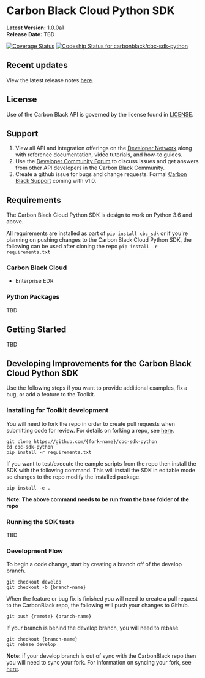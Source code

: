 # Carbon Black Cloud Python SDK

**Latest Version:** 1.0.0a1
<br>
**Release Date:** TBD

[![Coverage Status](https://coveralls.io/repos/github/carbonblack/cbc-sdk-python/badge.svg?t=cwMaub)](https://coveralls.io/github/carbonblack/cbc-sdk-python)
[![Codeship Status for carbonblack/cbc-sdk-python](https://app.codeship.com/projects/9e55a370-a772-0138-aae4-129773225755/status?branch=master)](https://app.codeship.com/projects/402767)


## Recent updates

View the latest release notes [here](https://github.com/carbonblack/cbc-sdk-python/releases).


## License

Use of the Carbon Black API is governed by the license found in [LICENSE](LICENSE).

## Support

1. View all API and integration offerings on the [Developer Network](https://developer.carbonblack.com) along with reference documentation, video tutorials, and how-to guides.
2. Use the [Developer Community Forum](https://community.carbonblack.com/) to discuss issues and get answers from other API developers in the Carbon Black Community.
3. Create a github issue for bugs and change requests. Formal [Carbon Black Support](http://carbonblack.com/resources/support/) coming with v1.0.

## Requirements

The Carbon Black Cloud Python SDK is design to work on Python 3.6 and above.

All requirements are installed as part of `pip install cbc_sdk` or if you're planning on pushing changes to the Carbon Black Cloud Python SDK, the following can be used after cloning the repo `pip install -r requirements.txt`

### Carbon Black Cloud
* Enterprise EDR


### Python Packages
TBD


## Getting Started

TBD


## Developing Improvements for the Carbon Black Cloud Python SDK

Use the following steps if you want to provide additional examples, fix a bug, or add a feature to the Toolkit.

### Installing for Toolkit development

You will need to fork the repo in order to create pull requests when submitting code for review. For details on forking a repo, see [here](https://help.github.com/en/github/getting-started-with-github/fork-a-repo).

```
git clone https://github.com/{fork-name}/cbc-sdk-python
cd cbc-sdk-python
pip install -r requirements.txt
```

If you want to test/execute the eample scripts from the repo then install the SDK with the following command. This will install the SDK in editable mode so changes to the repo modify the installed package.

```
pip install -e .
```

**Note: The above command needs to be run from the base folder of the repo**


### Running the SDK tests

TBD

### Development Flow

To begin a code change, start by creating a branch off of the develop branch.
```
git checkout develop
git checkout -b {branch-name}
```

When the feature or bug fix is finished you will need to create a pull request to the CarbonBlack repo, the following will push your changes to Github.
```
git push {remote} {branch-name}
```

If your branch is behind the develop branch, you will need to rebase.
```
git checkout {branch-name}
git rebase develop
```

**Note:** if your develop branch is out of sync with the CarbonBlack repo then you will need to sync your fork. For information on syncing your fork, see [here](https://help.github.com/en/github/collaborating-with-issues-and-pull-requests/syncing-a-fork).
